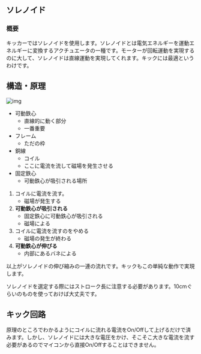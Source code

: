 ## ソレノイド
### 概要
キッカーではソレノイドを使用します。ソレノイドとは電気エネルギーを運動エネルギーに変換するアクチュエータの一種です。モーターが回転運動を実現するのに大して、ソレノイドは直線運動を実現してくれます。キックには最適というわけです。

## 構造・原理
![img](https://www.takaha.co.jp/technological/img/action/img_01.gif)
- 可動鉄心
	- 直線的に動く部分
	- 一番重要
- フレーム
	- ただの枠
- 銅線
	- コイル
	- ここに電流を流して磁場を発生させる
- 固定鉄心
	- 可動鉄心が吸引される場所

1. コイルに電流を流す。
	- 磁場が発生する
2. **可動鉄心が吸引される**
	- 固定鉄心に可動鉄心が吸引される
	- 磁場による
3. コイルに電流を流すのをやめる
	- 磁場の発生が終わる
4. **可動鉄心が伸びる**
	- 内部にあるバネによる

以上がソレノイドの伸び縮みの一連の流れです。キックもこの単純な動作で実現します。

ソレノイドを選定する際にはストローク長に注意する必要があります。10cmぐらいのものを使っておけば大丈夫です。
## キック回路
原理のところでわかるようにコイルに流れる電流をOn/Offして上げるだけで済みます。しかし、ソレノイドには大きな電圧をかけ、そこそこ大きな電流を流す必要があるのでマイコンから直接On/Offすることはできません。